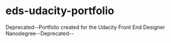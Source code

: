 # eds-udacity-portfolio
Deprecated--Portfolio created for the Udacity Front End Designer Nanodegree--Deprecated--
